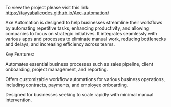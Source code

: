 To view the project please visit this link: https://tayyabalicodes.github.io/Axe-automation/

Axe Automation is designed to help businesses streamline their workflows by automating repetitive tasks, enhancing productivity, and allowing companies to focus on strategic initiatives. It integrates seamlessly with various apps and processes to eliminate manual work, reducing bottlenecks and delays, and increasing efficiency across teams.

Key Features:

Automates essential business processes such as sales pipeline, client onboarding, project management, and reporting.

Offers customizable workflow automations for various business operations, including contracts, payments, and employee onboarding.

Designed for businesses seeking to scale rapidly with minimal manual intervention.
